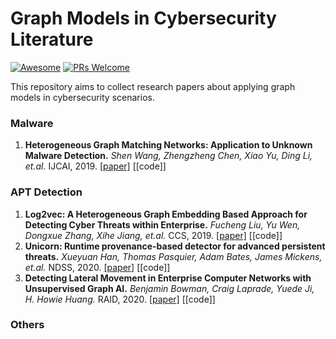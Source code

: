 # Graph Models in Cybersecurity Literature
[![Awesome](https://cdn.rawgit.com/sindresorhus/awesome/d7305f38d29fed78fa85652e3a63e154dd8e8829/media/badge.svg)](https://github.com/sindresorhus/awesome)
[![PRs Welcome](https://img.shields.io/badge/PRs-welcome-brightgreen.svg?style=flat-square)](http://makeapullrequest.com)

This repository aims to collect research papers about applying graph models in cybersecurity scenarios.

### Malware 
1. **Heterogeneous Graph Matching Networks: Application to Unknown Malware Detection.**
   *Shen Wang, Zhengzheng Chen, Xiao Yu, Ding Li, et.al.*  IJCAI, 2019. [[paper]](https://www.ijcai.org/Proceedings/2019/0522.pdf) [[code]]

### APT Detection
1. **Log2vec: A Heterogeneous Graph Embedding Based Approach for Detecting Cyber Threats within Enterprise.**
   *Fucheng Liu, Yu Wen, Dongxue Zhang, Xihe Jiang, et.al.*  CCS, 2019. [[paper]](https://dl.acm.org/doi/pdf/10.1145/3319535.3363224) [[code]]
1. **Unicorn: Runtime provenance-based detector for advanced persistent threats.**
   *Xueyuan Han, Thomas Pasquier, Adam Bates, James Mickens, et.al.*  NDSS, 2020. [[paper]](https://arxiv.org/pdf/2001.01525.pdf) [[code]]
1. **Detecting Lateral Movement in Enterprise Computer Networks with Unsupervised Graph AI.**
   *Benjamin Bowman, Craig Laprade, Yuede Ji, H. Howie Huang.*  RAID, 2020. [[paper]](https://www2.seas.gwu.edu/~howie/publications/CyberGraph-RAID20.pdf) [[code]]
   

### Others

